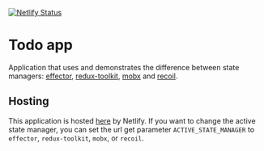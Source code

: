 [![Netlify Status](https://api.netlify.com/api/v1/badges/28ea953e-cc35-4496-bd8d-4bcf767a0883/deploy-status)](https://app.netlify.com/sites/todo-effector-mobx-redux-toolkit-recoil/deploys)

# Todo app

Application that uses and demonstrates the difference between state managers: [effector](https://effector.dev/), [redux-toolkit](https://redux-toolkit.js.org/), [mobx](https://mobx.js.org/README.html) and [recoil](https://recoiljs.org/).

## Hosting

This application is hosted [here](https://todo-effector-mobx-redux-toolkit-recoil.netlify.app/todo) by Netlify.
If you want to change the active state manager, you can set the url get parameter `ACTIVE_STATE_MANAGER` to `effector`, `redux-toolkit`, `mobx`, or `recoil`.
